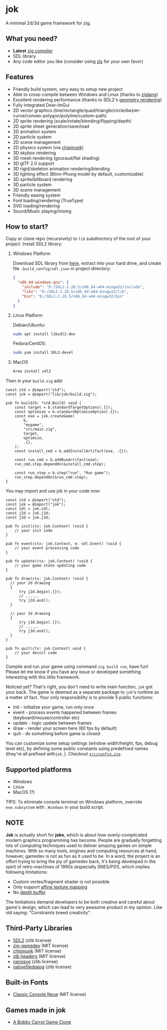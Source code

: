 # jok
A minimal 2d/3d game framework for zig.

## What you need?
* **Latest** [zig compiler](https://ziglang.org/download/)
* SDL library
* Any code editor you like (consider using [zls](https://github.com/zigtools/zls) for your own favor)

## Features
* Friendly build system, very easy to setup new project
* Able to cross-compile between Windows and Linux (thanks to [ziglang](https://ziglang.org))
* Excellent rendering performance (thanks to SDL2's [geometry rendering](https://wiki.libsdl.org/SDL2/SDL_RenderGeometryRaw))
* Fully integrated Dear-ImGui
* 2D vector graphics (line/rectangle/quad/triangle/circle/bezier-curve/convex-polygon/polyline/custom-path)
* 2D sprite rendering (scale/rotate/blending/flipping/depth)
* 2D sprite sheet generation/save/load
* 2D animation system
* 2D particle system
* 2D scene management
* 2D physics system (via [chipmunk](https://chipmunk-physics.net/))
* 3D skybox rendering
* 3D mesh rendering (gouraud/flat shading)
* 3D glTF 2.0 support
* 3D rigid/skeleton animation rendering/blending
* 3D lighting effect (Blinn-Phong model by default, customizable)
* 3D sprite/billboard rendering
* 3D particle system
* 3D scene management
* Friendly easing system
* Font loading/rendering (TrueType)
* SVG loading/rendering
* Sound/Music playing/mixing

## How to start?
Copy or clone repo (recursively) to `lib` subdirectory of the root of your project.  Install SDL2 library:

1. Windows Platform

    Download SDL library from [here](https://libsdl.org/), extract into your hard drive, and create file `.build_config/sdl.json` in project directory:
    ```json
    {
      "x86_64-windows-gnu": {
        "include": "D:/SDL2-2.28.5/x86_64-w64-mingw32/include",
        "libs": "D:/SDL2-2.28.5/x86_64-w64-mingw32/lib",
        "bin": "D:/SDL2-2.28.5/x86_64-w64-mingw32/bin"
      }
    }
    ```

2. Linux Platform

    Debian/Ubuntu:
    ```bash
    sudo apt install libsdl2-dev
    ```

    Fedora/CentOS:
    ```bash
    sudo yum install SDL2-devel
    ```

3. MacOS

    ```bash
    brew install sdl2
    ```

Then in your `build.zig` add:

```zig
const std = @import("std");
const jok = @import("lib/jok/build.zig");

pub fn build(b: *std.Build) void {
    const target = b.standardTargetOptions(.{});
    const optimize = b.standardOptimizeOption(.{});
    const exe = jok.createGame(
        b,
        "mygame",
        "src/main.zig",
        target,
        optimize,
        .{},
    );
    const install_cmd = b.addInstallArtifact(exe, .{});

    const run_cmd = b.addRunArtifact(exe);
    run_cmd.step.dependOn(&install_cmd.step);

    const run_step = b.step("run", "Run game");
    run_step.dependOn(&run_cmd.step);
}
```

You may import and use jok in your code now:

```zig
const std = @import("std");
const jok = @import("jok");
const sdl = jok.sdl;
const j2d = jok.j2d;
const j3d = jok.j3d;

pub fn init(ctx: jok.Context) !void {
    // your init code
}

pub fn event(ctx: jok.Context, e: sdl.Event) !void {
    // your event processing code
}

pub fn update(ctx: jok.Context) !void {
    // your game state updating code
}

pub fn draw(ctx: jok.Context) !void {
  // your 2d drawing
  {
      try j2d.begin(.{});
      // ......
      try j2d.end();
  }

  // your 3d drawing
  {
      try j3d.begin(.{});
      // ......
      try j3d.end();
  }
}

pub fn quit(ctx: jok.Context) void {
    // your deinit code
}
```

Compile and run your game using command `zig build run`, have fun! Please let me know if you have any issue or developed something
interesting with this little framework.

Noticed yet? That's right, you don't need to write main function, `jok` got your back.
The game is deemed as a separate package to `jok`'s runtime as a matter of fact.  Your
only responsibility is to provide 5 public functions: 
* init - initialize your game, run only once
* event - process events happened between frames (keyboard/mouse/controller etc)
* update - logic update between frames
* draw - render your screen here (60 fps by default)
* quit - do something before game is closed

You can customize some setup settings (window width/height, fps, debug level etc), by 
defining some public constants using predefined names (they're all prefixed with`jok_`).
Checkout [`src/config.zig`](https://github.com/Jack-Ji/jok/blob/main/src/config.zig).

## Supported platforms
* Windows
* Linux
* MacOS (?)

TIPS: To eliminate console terminal on Windows platform, override `exe.subsystem` with `.Windows` in your build script.

## NOTE
**Jok** is actually short for **joke**, which is about how overly-complicated modern graphics programming has become.
People are gradually forgetting lots of computing techniques used to deliver amazing games on simple machines.
With so many tools, engines and computing resources at hand, however, gamedev is not as fun as it used to be. 
In a word, the project is an offort trying to bring the joy of gamedev back, it's being developed in the spirit of 
retro-machines of 1990s (especially SNES/PS1), which implies following limitations:

* Custom vertex/fragment shader is not possible
* Only support [affine texture mapping](https://en.wikipedia.org/wiki/Texture_mapping#Affine_texture_mapping)
* No [depth buffer](https://en.wikipedia.org/wiki/Z-buffering)

The limitations demand developers to be both creative and careful about game's design, which can lead to
very awesome product in my opinion. Like old saying: "Constraints breed creativity".

## Third-Party Libraries
* [SDL2](https://www.libsdl.org) (zlib license)
* [zig-gamedev](https://github.com/michal-z/zig-gamedev) (MIT license)
* [chipmunk](https://chipmunk-physics.net/) (MIT license)
* [stb headers](https://github.com/nothings/stb) (MIT license)
* [nanosvg](https://github.com/memononen/nanosvg) (zlib license)
* [nativefiledialog](https://github.com/mlabbe/nativefiledialog) (zlib license)

## Built-in Fonts
* [Classic Console Neue](http://webdraft.hu/fonts/classic-console/) (MIT license)

## Games made in jok
* [A Bobby Carrot Game Clone](https://github.com/TheWaWaR/bobby-carrot)
